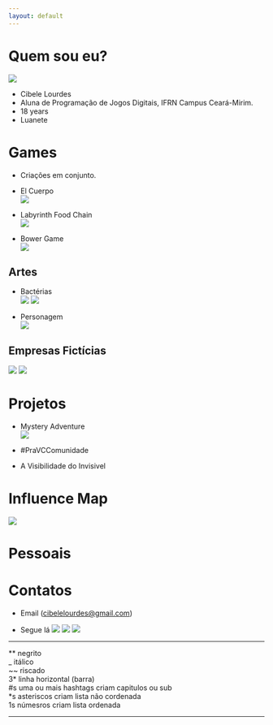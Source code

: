 ```yaml
---
layout: default
---
```




# Quem sou eu? 
![](bele.png)  

* Cibele Lourdes
* Aluna de Programação de Jogos Digitais, IFRN Campus Ceará-Mirim.  
* 18 years  
* Luanete   

# Games  

* Criações em conjunto.  

* El Cuerpo  
[ ![](imagem4.png)](https://karlagabriella.github.io/El%20Cuerpo/)   
* Labyrinth Food Chain  
[ ![](imagem3.png)](https://karlagabriella.github.io/LabyrinthFoodChain/)  
* Bower Game  
[ ![](imagem1.png)](https://karlagabriella.github.io/New%20project/)  
  

## Artes

* Bactérias  
![](bac1.png)            ![](bac2.png) 

* Personagem  
![](parado1.png)  

## Empresas Fictícias  
![](logolivro1.png)         ![](logo.png)  

# Projetos  
* Mystery Adventure  
[ ![](Mockup.png)](https://www.youtube.com/watch?v=C-RhFRgGHBo)  

* #PraVCComunidade 
* A Visibilidade do Invisivel  

# Influence Map  
![](Influence.png)  
# Pessoais  

# Contatos  

* Email (cibelelourdes@gmail.com)  

* Segue lá
[ ![](pe.png)](https://br.pinterest.com/cibelelourdes/)
[ ![](ig.png)](https://www.instagram.com/eucih_ls/)
[ ![](fb.png)](https://www.facebook.com/cibele.loudes)

***

** negrito  
_ itálico  
~~ riscado  
3* linha horizontal (barra)  
#s uma ou mais hashtags criam capitulos ou sub  
*s asteriscos criam lista não cordenada  
1s númesros criam lista ordenada  

* * *
